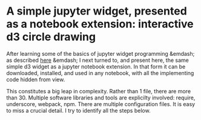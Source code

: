 # A simple jupyter widget, presented as a notebook extension: interactive d3 circle drawing

After learning some of the basics of jupyter widget programming &emdash; as described
[here](https://github.com/paul-shannon/jupyter-widget-demo-all-in-notebook) 
 &emdash; I next turned to, and present here, the same
simple d3 widget as a jupyter notebook extension.  In that form it can be
downloaded, installed, and used in any notebook, with all the implementing
code hidden from view.

This constitutes a big leap in complexity.  Rather than 1 file, there are more than 30.
Multiple software libraries and tools are explicilty involved: require, underscore, 
webpack, npm.  There are multiple configuration files.  It is easy to
miss a crucial detail.  I try to identify all the steps below.

